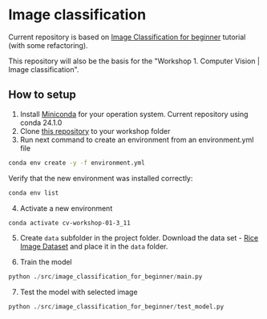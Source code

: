 # Image classification

Current repository is based on [Image Classification for beginner](https://medium.com/mlearning-ai/image-classification-for-beginner-a6de7a69bc78) tutorial (with some refactoring).

This repository will also be the basis for the "Workshop 1. Computer Vision | Image classification".

## How to setup

1. Install [Miniconda](https://docs.anaconda.com/free/miniconda/) for your operation system. Current repository using conda 24.1.0
2. Clone [this repository](https://github.com/mrPronin/cv-workshop-image-classification-start) to your workshop folder
3. Run next command to create an environment from an environment.yml file

```bash
conda env create -y -f environment.yml
```
Verify that the new environment was installed correctly:
```bash
conda env list
```

4. Activate a new environment
```bash
conda activate cv-workshop-01-3_11
```

5. Create `data` subfolder in the project folder. Download the data set - [Rice Image Dataset](https://www.kaggle.com/datasets/muratkokludataset/rice-image-dataset/data) and place it in the `data` folder.

6. Train the model
```python
python ./src/image_classification_for_beginner/main.py
```

7. Test the model with selected image
```python
python ./src/image_classification_for_beginner/test_model.py
```